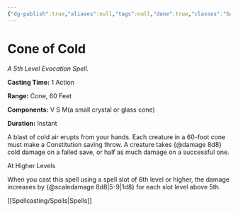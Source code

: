 ```yaml
---
{"dg-publish":true,"aliases":null,"tags":null,"done":true,"classes":"Sorcerer, Wizard,","spellLevel":5,"school":"Evocation","source":"PHB","permalink":"/spells/cone-of-cold/","dgHomeLink":false,"dgPassFrontmatter":true}
---
```


# Cone of Cold
*A 5th Level Evocation Spell.*

**Casting Time:** 1 Action

**Range:** Cone, 60 Feet

**Components:** V S M(a small crystal or glass cone)

**Duration:** Instant

A blast of cold air erupts from your hands. Each creature in a 60-foot cone must make a Constitution saving throw. A creature takes {@damage 8d8} cold damage on a failed save, or half as much damage on a successful one.

At Higher Levels

When you cast this spell using a spell slot of 6th level or higher, the damage increases by {@scaledamage 8d8|5-9|1d8} for each slot level above 5th.

[[Spellcasting/Spells|Spells]]